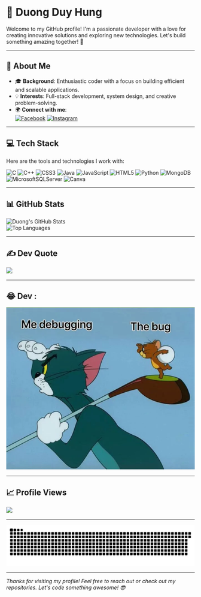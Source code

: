 # 🌟 Duong Duy Hung

Welcome to my GitHub profile! I'm a passionate developer with a love for creating innovative solutions and exploring new technologies. Let's build something amazing together! 🚀

---

## 📖 About Me
- 🎓 **Background**: Enthusiastic coder with a focus on building efficient and scalable applications.
- 💡 **Interests**: Full-stack development, system design, and creative problem-solving.
- 🌍 **Connect with me**:  
  [![Facebook](https://img.shields.io/badge/Facebook-%231877F2.svg?logo=Facebook&logoColor=white)](https://facebook.com/ddh.duyhung/) 
  [![Instagram](https://img.shields.io/badge/Instagram-%23E4405F.svg?logo=Instagram&logoColor=white)](https://instagram.com/duongduyhwng/)

---

## 💻 Tech Stack
Here are the tools and technologies I work with:

![C](https://img.shields.io/badge/c-%2300599C.svg?style=flat&logo=c&logoColor=white)
![C++](https://img.shields.io/badge/c++-%2300599C.svg?style=flat&logo=c%2B%2B&logoColor=white)
![CSS3](https://img.shields.io/badge/css3-%231572B6.svg?style=flat&logo=css3&logoColor=white)
![Java](https://img.shields.io/badge/java-%23ED8B00.svg?style=flat&logo=java&logoColor=white)
![JavaScript](https://img.shields.io/badge/javascript-%23323330.svg?style=flat&logo=javascript&logoColor=%23F7DF1E)
![HTML5](https://img.shields.io/badge/html5-%23E34F26.svg?style=flat&logo=html5&logoColor=white)
![Python](https://img.shields.io/badge/python-3670A0?style=flat&logo=python&logoColor=ffdd54)
![MongoDB](https://img.shields.io/badge/MongoDB-%234ea94b.svg?style=flat&logo=mongodb&logoColor=white)
![MicrosoftSQLServer](https://img.shields.io/badge/Microsoft%20SQL%20Server-CC2927?style=flat&logo=microsoft%20sql%20server&logoColor=white)
![Canva](https://img.shields.io/badge/Canva-%2300C4CC.svg?style=flat&logo=Canva&logoColor=white)

---

## 📊 GitHub Stats
![Duong's GitHub Stats](https://github-readme-stats.vercel.app/api?username=duyhungduong&theme=radical&hide_border=false&include_all_commits=false&count_private=false)<br/>
![Top Languages](https://github-readme-stats.vercel.app/api/top-langs/?username=duyhungduong&theme=radical&hide_border=false&include_all_commits=false&count_private=false&layout=compact)

---

## ✍️ Dev Quote
 ![](https://quotes-github-readme.vercel.app/api?type=horizontal&theme=radical)

---

## 😂 Dev :
<img src='/tamvagiahuy.png' title="Meme" alt="Please refresh the page if the meme doesn't show up.">

---

## 📈 Profile Views
[![](https://visitcount.itsvg.in/api?id=duyhungduong&icon=0&color=0)](https://visitcount.itsvg.in)

---

![](/snike.svg)

---

*Thanks for visiting my profile! Feel free to reach out or check out my repositories. Let's code something awesome! 😎*
